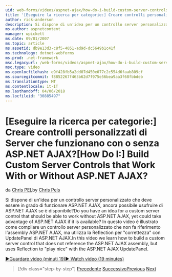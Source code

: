 ```yaml
---
uid: web-forms/videos/aspnet-ajax/how-do-i-build-custom-server-controls-that-work-with-or-without-aspnet-ajax
title: '[Eseguire la ricerca per categorie:] Creare controlli personalizzati di Server che funzionano con o senza ASP.NET AJAX? | Microsoft Docs'
author: rick-anderson
description: Si dispone di un'idea per un controllo server personalizzato che deve essere in grado di funzionare ASP.NET AJAX, ancora possibile usufruire di ASP.NET AJAX se è disponibile...
ms.author: aspnetcontent
manager: wpickett
ms.date: 09/01/2007
ms.topic: article
ms.assetid: db9e13d3-c8f5-4051-ad9d-dc5649b1c41f
ms.technology: dotnet-webforms
ms.prod: .net-framework
msc.legacyurl: /web-forms/videos/aspnet-ajax/how-do-i-build-custom-server-controls-that-work-with-or-without-aspnet-ajax
msc.type: video
ms.openlocfilehash: e9f428fb5a2dd07d450e077c2c554d6faab809cf
ms.sourcegitcommit: f8852267f463b62d7f975e56bea9aa3f68fbbdeb
ms.translationtype: MT
ms.contentlocale: it-IT
ms.lasthandoff: 04/06/2018
ms.locfileid: "30885497"
---
```

<a name="how-do-i-build-custom-server-controls-that-work-with-or-without-aspnet-ajax"></a><span data-ttu-id="12896-104">[Eseguire la ricerca per categorie:] Creare controlli personalizzati di Server che funzionano con o senza ASP.NET AJAX?</span><span class="sxs-lookup"><span data-stu-id="12896-104">[How Do I:] Build Custom Server Controls that Work With or Without ASP.NET AJAX?</span></span>
====================
<span data-ttu-id="12896-105">da [Chris PEL](https://twitter.com/chrispels)</span><span class="sxs-lookup"><span data-stu-id="12896-105">by [Chris Pels](https://twitter.com/chrispels)</span></span>

<span data-ttu-id="12896-106">Si dispone di un'idea per un controllo server personalizzato che deve essere in grado di funzionare ASP.NET AJAX, ancora possibile usufruire di ASP.NET AJAX se è disponibile?</span><span class="sxs-lookup"><span data-stu-id="12896-106">Do you have an idea for a custom server control that should be able to work without ASP.NET AJAX, yet could take advantage of ASP.NET AJAX if it is available?</span></span> <span data-ttu-id="12896-107">In questo video è illustrato come compilare un controllo server personalizzato che non fa riferimento l'assembly ASP.NET AJAX, ma utilizza la Reflection per "correttezza" con UpdatePanel di ASP.NET AJAX.</span><span class="sxs-lookup"><span data-stu-id="12896-107">In this video we learn how to build a custom server control that does not reference the ASP.NET AJAX assembly, but uses Reflection to "play nice" with the ASP.NET AJAX UpdatePanel.</span></span>

[<span data-ttu-id="12896-108">&#9654;Guardare video (minuti 19)</span><span class="sxs-lookup"><span data-stu-id="12896-108">&#9654; Watch video (19 minutes)</span></span>](https://channel9.msdn.com/Blogs/ASP-NET-Site-Videos/how-do-i-build-custom-server-controls-that-work-with-or-without-aspnet-ajax)

> [!div class="step-by-step"]
> <span data-ttu-id="12896-109">[Precedente](how-do-i-create-an-aspnet-ajax-extender-from-scratch.md)
> [Successivo](how-do-i-associate-ajax-client-behavior-with-an-aspnet-server-control.md)</span><span class="sxs-lookup"><span data-stu-id="12896-109">[Previous](how-do-i-create-an-aspnet-ajax-extender-from-scratch.md)
[Next](how-do-i-associate-ajax-client-behavior-with-an-aspnet-server-control.md)</span></span>
